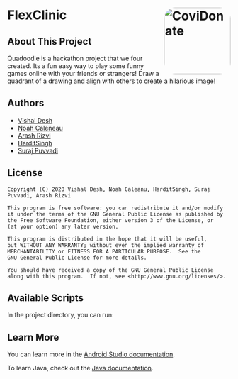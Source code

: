 # FlexClinic <img align="right" alt="CoviDonate" src="./public/assets/logo.svg" width="150px" height="150px" style="border-radius: 25px;">


## About This Project
Quadoodle is a hackathon project that we four created. Its a fun easy 
way to play some funny games online with your friends or strangers!
Draw a quadrant of a drawing and align with others to create a 
hilarious image!

## Authors
 - [Vishal Desh](https://github.com/VDeshh)
 - [Noah Caleneau](https://github.com/)
 - [Arash Rizvi](https://github.com/)
 - [HarditSingh](https://github.com/)
 - [Suraj Puvvadi](https://github.com/)


## License

```
Copyright (C) 2020 Vishal Desh, Noah Caleanu, HarditSingh, Suraj Puvvadi, Arash Rizvi

This program is free software: you can redistribute it and/or modify
it under the terms of the GNU General Public License as published by
the Free Software Foundation, either version 3 of the License, or
(at your option) any later version.

This program is distributed in the hope that it will be useful,
but WITHOUT ANY WARRANTY; without even the implied warranty of
MERCHANTABILITY or FITNESS FOR A PARTICULAR PURPOSE.  See the
GNU General Public License for more details.

You should have received a copy of the GNU General Public License
along with this program.  If not, see <http://www.gnu.org/licenses/>.
```

## Available Scripts

In the project directory, you can run:

## Learn More

You can learn more in the [Android Studio documentation](https://developer.android.com/distribute/best-practices/develop/index.html?gclid=Cj0KCQjwirz3BRD_ARIsAImf7LOB1IG9HhEE2wNpg-I6oHEKPGXEDOC9_SKUltyw4SR4qsYjci9j3wMaAtU7EALw_wcB).

To learn Java, check out the [Java documentation](https://docs.oracle.com/en/java/).
